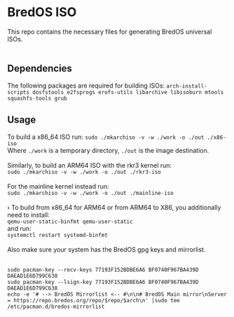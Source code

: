 # BredOS ISO

This repo contains the necessary files for generating BredOS universal ISOs.<br /><br />

## Dependencies

The following packages are required for building ISOs:
`arch-install-scripts dosfstools e2fsprogs erofs-utils libarchive libisoburn mtools squashfs-tools grub`<br />

## Usage

To build a x86_64 ISO run: `sudo ./mkarchiso -v -w ./work -o ./out ./x86-iso`<br />
Where `./work` is a temporary directory, `./out` is the image destination.<br />
<br />
Similarly, to build an ARM64 ISO with the rkr3 kernel run:<br />
`sudo ./mkarchiso -v -w ./work -o ./out ./rkr3-iso`<br />
<br />
For the mainline kernel instead run:<br />
`sudo ./mkarchiso -v -w ./work -o ./out ./mainline-iso`<br />
</br>
› To build from x86_64 for ARM64 or from ARM64 to X86, you additionally need to install:
<br />
`qemu-user-static-binfmt qemu-user-static`<br />
and run:<br />
`systemctl restart systemd-binfmt`<br />
<br />
Also make sure your system has the BredOS gpg keys and mirrorlist.<br />
<br />
```
sudo pacman-key --recv-keys 77193F152BDBE6A6 BF0740F967BA439D DAEAD1E6D799C638
sudo pacman-key --lsign-key 77193F152BDBE6A6 BF0740F967BA439D DAEAD1E6D799C638
echo -e '# --> BredOS Mirrorlist <-- #\n\n# BredOS Main mirror\nServer = https://repo.bredos.org/repo/$repo/$arch\n' |sudo tee /etc/pacman.d/bredos-mirrorlist
```
